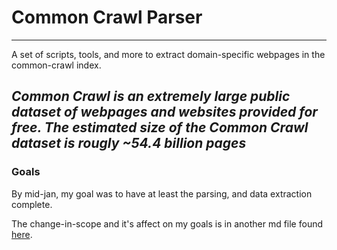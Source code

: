 # Common Crawl Parser
---
A set of scripts, tools, and more to extract domain-specific webpages in the common-crawl index.

*Common Crawl is an extremely large public dataset of webpages and websites provided for free. The estimated size of the Common Crawl dataset is rougly ~54.4 billion pages*
---
### Goals
By mid-jan, my goal was to have at least the parsing, and data extraction complete.

The change-in-scope and it's affect on my goals is in another md file found [here](./SCOPE.md). 